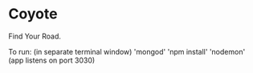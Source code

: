 Coyote
======

Find Your Road.



To run:
(in separate terminal window) 'mongod'
'npm install'
'nodemon'
(app listens on port 3030)

